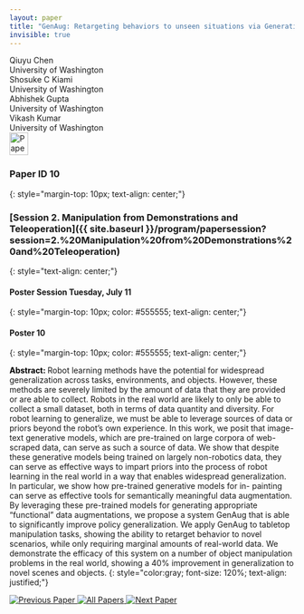 ```yaml
---
layout: paper
title: "GenAug: Retargeting behaviors to unseen situations via Generative Augmentation"
invisible: true
---
```

<div class="paper-authors">
<div class="paper-author-box">
    <div class="paper-author-name">Qiuyu Chen</div>
    <div class="paper-author-uni">University of Washington</div>
</div>
<div class="paper-author-box">
    <div class="paper-author-name">Shosuke C Kiami</div>
    <div class="paper-author-uni">University of Washington</div>
</div>
<div class="paper-author-box">
    <div class="paper-author-name">Abhishek Gupta</div>
    <div class="paper-author-uni">University of Washington</div>
</div>
<div class="paper-author-box">
    <div class="paper-author-name">Vikash Kumar</div>
    <div class="paper-author-uni">University of Washington</div>
</div>

</div><div class="paper-pdf">
<div> <a href="http://www.roboticsproceedings.org/rss19/p010.pdf"><img src="{{ site.baseurl }}/images/paper_link.png" alt="Paper Website" width = "33"  height = "40"/></a> </div>
</div>

### Paper ID 10
{: style="margin-top: 10px; text-align: center;"}

### [Session 2. Manipulation from Demonstrations and Teleoperation]({{ site.baseurl }}/program/papersession?session=2.%20Manipulation%20from%20Demonstrations%20and%20Teleoperation)
{: style="text-align: center;"}

#### Poster Session Tuesday, July 11
{: style="margin-top: 10px; color: #555555; text-align: center;"}

#### Poster 10
{: style="margin-top: 10px; color: #555555; text-align: center;"}

<b style="color: black;">Abstract: </b>Robot learning methods have the potential for widespread generalization across tasks, environments, and objects. However, these methods are severely limited by the amount of data that they are provided or are able to collect. Robots in the real world are likely to only be able to collect a small dataset, both in terms of data quantity and diversity. For robot learning to generalize, we must be able to leverage sources of data or priors beyond the robot’s own experience. In this work, we posit that image-text generative models, which are pre-trained on large corpora of web-scraped data, can serve as such a source of data. We show that despite these generative models being trained on largely non-robotics data, they can serve as effective ways to impart priors into the process of robot learning in the
real world in a way that enables widespread generalization. In particular, we show how pre-trained generative models for in- painting can serve as effective tools for semantically meaningful data augmentation. By leveraging these pre-trained models for generating appropriate “functional” data augmentations, we
propose a system GenAug that is able to significantly improve policy generalization. We apply GenAug to tabletop manipulation tasks, showing the ability to retarget behavior to novel scenarios, while only requiring marginal amounts of real-world data. We demonstrate the efficacy of this system on a number of object manipulation problems in the real world, showing a 40% improvement in generalization to novel scenes and objects.
{: style="color:gray; font-size: 120%; text-align: justified;"}


<div class="paper-menu">
<a href="{{ site.baseurl }}/program/papers/009/"> <img src="{{ site.baseurl }}/images/previous_paper_icon.png" alt="Previous Paper" title="Previous Paper"/> </a>
<a href="{{ site.baseurl }}/program/papers"><img src="{{ site.baseurl }}/images/overview_icon.png" alt="All Papers" title="All Papers"/> </a>
<a href="{{ site.baseurl }}/program/papers/011/"> <img src="{{ site.baseurl }}/images/next_paper_icon.png" alt="Next Paper" title="Next Paper"/> </a>

</div>
